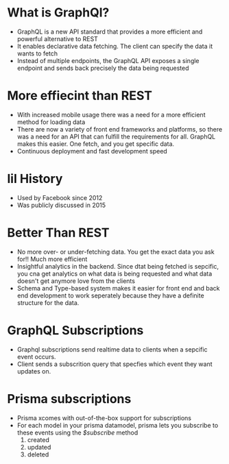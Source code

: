 # What is GraphQl?
+ GraphQL is a new API standard that provides a more efficient and powerful alternative to REST
+ It enables declarative data fetching. The client can specify the data it wants to fetch
+ Instead of multiple endpoints, the GraphQL API exposes a single endpoint and sends back precisely the data being requested 

# More effiecint than REST 
+ With increased mobile usage there was a need for a more efficient method for loading data
+ There are now a variety of front end frameworks and platforms, so there was a need for an API that can fulfill the requirements for all. GraphQL makes this easier. One fetch, and you get specific data.
+ Continuous deployment and fast development speed

# lil History 
+ Used by Facebook since 2012 
+ Was publicly discussed in 2015 

# Better Than REST 
+ No more over- or under-fetching data. You get the exact data you ask for!! Much more efficient 
+ Insightful analytics in the backend. Since dtat being fetched is sepcific, you cna get analytics on what data is being requested and what data doesn't get anymore love from the clients 
+ Schema and Type-based system makes it easier for front end and back end development to work seperately because they have a definite structure for the data. 

 # GraphQL Subscriptions 
 + Graphql subscriptions send realtime data to clients when a sepcific event occurs.
 + Client sends a subscrition query that specfies which event they want updates on.

# Prisma subscriptions 
+ Prisma xcomes with out-of-the-box support for subscriptions
+ For each model in your prisma datamodel, prisma lets you subscribe to these events using the *$subscribe* method
  1. created
  2. updated
  3. deleted


